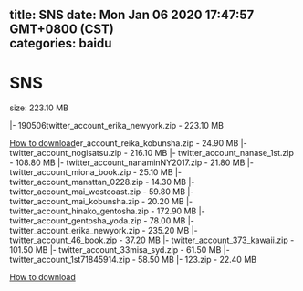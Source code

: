
title: SNS
date: Mon Jan 06 2020 17:47:57 GMT+0800 (CST)    
categories: baidu
---

# SNS
size: 223.10 MB
 
 
|- 190506twitter_account_erika_newyork.zip - 223.10 MB

[How to download](https://bpcam.bemobtrk.com/go/2ceec3aa-1ca2-46d6-b9ff-aaa5c184517c?jno=3860)er_account_reika_kobunsha.zip - 24.90 MB
|- twitter_account_nogisatsu.zip - 216.10 MB
|- twitter_account_nanase_1st.zip - 108.80 MB
|- twitter_account_nanaminNY2017.zip - 21.80 MB
|- twitter_account_miona_book.zip - 25.10 MB
|- twitter_account_manattan_0228.zip - 14.30 MB
|- twitter_account_mai_westcoast.zip - 59.80 MB
|- twitter_account_mai_kobunsha.zip - 20.20 MB
|- twitter_account_hinako_gentosha.zip - 172.90 MB
|- twitter_account_gentosha_yoda.zip - 78.00 MB
|- twitter_account_erika_newyork.zip - 235.20 MB
|- twitter_account_46_book.zip - 37.20 MB
|- twitter_account_373_kawaii.zip - 101.50 MB
|- twitter_account_33misa_syd.zip - 61.50 MB
|- twitter_account_1st71845914.zip - 58.50 MB
|- 123.zip - 22.40 MB

[How to download](https://bpcam.bemobtrk.com/go/2ceec3aa-1ca2-46d6-b9ff-aaa5c184517c?jno=3844)